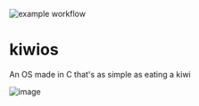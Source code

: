 ![example workflow](https://github.com/kiwiorg/kiwios/actions/workflows/makefile.yml/badge.svg)
# kiwios
An OS made in C that's as simple as eating a kiwi

![image](https://github.com/kiwiorg/kiwios/assets/109512837/c1b2e98f-78d7-4068-9156-62b1f6203cab)

